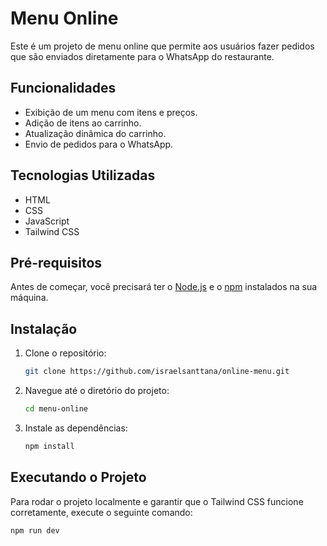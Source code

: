 # Menu Online

Este é um projeto de menu online que permite aos usuários fazer pedidos que são enviados diretamente para o WhatsApp do restaurante.

## Funcionalidades

- Exibição de um menu com itens e preços.
- Adição de itens ao carrinho.
- Atualização dinâmica do carrinho.
- Envio de pedidos para o WhatsApp.

## Tecnologias Utilizadas

- HTML
- CSS
- JavaScript
- Tailwind CSS

## Pré-requisitos

Antes de começar, você precisará ter o [Node.js](https://nodejs.org/) e o [npm](https://www.npmjs.com/) instalados na sua máquina.

## Instalação

1. Clone o repositório:

    ```bash
    git clone https://github.com/israelsanttana/online-menu.git
    ```

2. Navegue até o diretório do projeto:

    ```bash
    cd menu-online
    ```

3. Instale as dependências:

    ```bash
    npm install
    ```

## Executando o Projeto

Para rodar o projeto localmente e garantir que o Tailwind CSS funcione corretamente, execute o seguinte comando:

```bash
npm run dev
